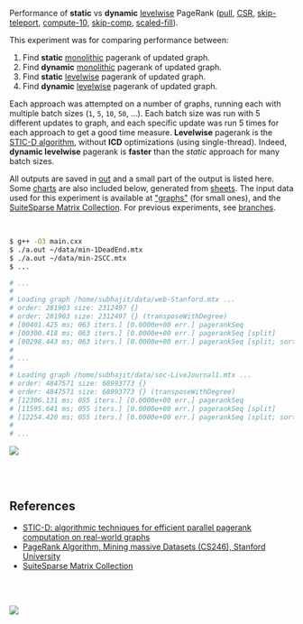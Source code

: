 Performance of **static** vs **dynamic** [levelwise] PageRank ([pull], [CSR],
[skip-teleport], [compute-10], [skip-comp], [scaled-fill]).

This experiment was for comparing performance between:
1. Find **static** [monolithic] pagerank of updated graph.
2. Find **dynamic** [monolithic] pagerank of updated graph.
3. Find **static** [levelwise] pagerank of updated graph.
4. Find **dynamic** [levelwise] pagerank of updated graph.

Each approach was attempted on a number of graphs, running each with multiple
batch sizes (`1`, `5`, `10`, `50`, ...). Each batch size was run with 5
different updates to graph, and each specific update was run 5 times for each
approach to get a good time measure. **Levelwise** pagerank is the
[STIC-D algorithm], without **ICD** optimizations (using single-thread).
Indeed, **dynamic levelwise** pagerank is **faster** than the *static* approach
for many batch sizes.

All outputs are saved in [out](out/) and a small part of the output is listed
here. Some [charts] are also included below, generated from [sheets]. The input
data used for this experiment is available at ["graphs"] (for small ones), and
the [SuiteSparse Matrix Collection]. For previous experiments, see [branches].

<br>

```bash
$ g++ -O3 main.cxx
$ ./a.out ~/data/min-1DeadEnd.mtx
$ ./a.out ~/data/min-2SCC.mtx
$ ...

# ...
#
# Loading graph /home/subhajit/data/web-Stanford.mtx ...
# order: 281903 size: 2312497 {}
# order: 281903 size: 2312497 {} (transposeWithDegree)
# [00401.425 ms; 063 iters.] [0.0000e+00 err.] pagerankSeq
# [00300.418 ms; 063 iters.] [0.0000e+00 err.] pagerankSeq [split]
# [00298.443 ms; 063 iters.] [0.0000e+00 err.] pagerankSeq [split; sort]
#
# ...
#
# Loading graph /home/subhajit/data/soc-LiveJournal1.mtx ...
# order: 4847571 size: 68993773 {}
# order: 4847571 size: 68993773 {} (transposeWithDegree)
# [12306.131 ms; 055 iters.] [0.0000e+00 err.] pagerankSeq
# [11595.641 ms; 055 iters.] [0.0000e+00 err.] pagerankSeq [split]
# [12254.420 ms; 055 iters.] [0.0000e+00 err.] pagerankSeq [split; sort]
#
# ...
```

[![](https://i.imgur.com/GXjAjZW.gif)][sheets]

<br>
<br>


## References

- [STIC-D: algorithmic techniques for efficient parallel pagerank computation on real-world graphs][STIC-D algorithm]
- [PageRank Algorithm, Mining massive Datasets (CS246), Stanford University](http://snap.stanford.edu/class/cs246-videos-2019/lec9_190205-cs246-720.mp4)
- [SuiteSparse Matrix Collection]

<br>
<br>

[![](https://i.imgur.com/pH5CTr2.jpg)](https://www.youtube.com/watch?v=rskLxOHNF3k)

[SuiteSparse Matrix Collection]: https://suitesparse-collection-website.herokuapp.com
[STIC-D algorithm]: https://www.slideshare.net/SubhajitSahu/sticd-algorithmic-techniques-for-efficient-parallel-pagerank-computation-on-realworld-graphs
["graphs"]: https://github.com/puzzlef/graphs
[monolithic]: https://github.com/puzzlef/pagerank-monolithic-vs-levelwise
[levelwise]: https://github.com/puzzlef/pagerank-monolithic-vs-levelwise
[pull]: https://github.com/puzzlef/pagerank-push-vs-pull
[CSR]: https://github.com/puzzlef/pagerank-class-vs-csr
[skip-teleport]: https://github.com/puzzlef/pagerank-levelwise-skip-teleport
[compute-10]: https://github.com/puzzlef/pagerank-levelwise-adjust-compute-size
[skip-comp]: https://github.com/puzzlef/pagerank-levelwise-dynamic-validate-skip-unchanged-components
[scaled-fill]: https://github.com/puzzlef/pagerank-dynamic-adjust-ranks
[branches]: https://github.com/puzzlef/pagerank-monolithic-vs-levelwise/branches
[charts]: https://photos.app.goo.gl/cvr79cUjgicXM5KDA
[sheets]: https://docs.google.com/spreadsheets/d/1sQ1FXmv9rc2liBxnB-2Qf_rfJVZQWKiO_5AO7hu1Rl0/edit?usp=sharing
